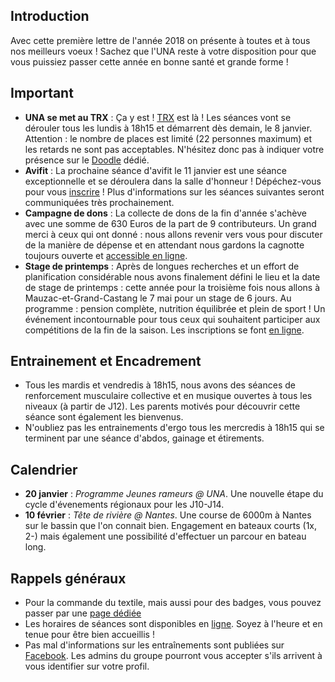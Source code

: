 ## Introduction

Avec cette première lettre de l'année 2018 on présente à toutes et à tous nos meilleurs voeux ! Sachez que l'UNA reste à votre disposition pour que vous puissiez passer cette année en bonne santé et grande forme ! 

## Important

* **UNA se met au TRX** : Ça y est ! [TRX](https://youtu.be/LEO7P1I8I4c) est là ! Les séances vont se dérouler tous les lundis à 18h15 et démarrent dès demain, le 8 janvier. Attention : le nombre de places est limité (22 personnes maximum) et les retards ne sont pas acceptables.  N'hésitez donc pas à indiquer votre présence sur le [Doodle](https://doodle.com/poll/78whtbrprvnf5kpk) dédié.
* **Avifit** : La prochaine séance d'avifit le 11 janvier est une séance exceptionnelle et se déroulera dans la salle d'honneur ! Dépéchez-vous pour vous [inscrire](https://doodle.com/poll/vvxdcb65vzptvy8r) ! Plus d'informations sur les séances suivantes seront communiquées très prochainement.
* **Campagne de dons** : La collecte de dons de la fin d'année s'achève avec une somme de 630 Euros de la part de 9 contributeurs. Un grand merci à ceux qui ont donné : nous allons revenir vers vous pour discuter de la manière de dépense et en attendant nous gardons la cagnotte toujours ouverte et [accessible en ligne](https://www.donnerenligne.fr/universite-de-nantes-aviron/faire-un-don).
* **Stage de printemps** : Après de longues recherches et un effort de planification considérable nous avons finalement défini le lieu et la date de stage de printemps : cette année pour la troisième fois nous allons à Mauzac-et-Grand-Castang le 7 mai pour un stage de 6 jours. Au programme : pension complète, nutrition équilibrée et plein de sport ! Un événement incontournable pour tous ceux qui souhaitent participer aux compétitions de la fin de la saison. Les inscriptions se font [en ligne](https://www.helloasso.com/associations/universite-de-nantes-aviron/evenements/stage-de-printemps-a-mauzac-et-grand-castang).

## Entrainement et Encadrement

* Tous les mardis et vendredis à 18h15, nous avons des séances de renforcement musculaire collective et en musique ouvertes à tous les niveaux (à partir de J12). Les parents motivés pour découvrir cette séance sont également les bienvenus.
* N'oubliez pas les entrainements d'ergo tous les mercredis à 18h15 qui se terminent par une séance d'abdos, gainage et étirements.

## Calendrier

* **20 janvier** : *Programme Jeunes rameurs @ UNA*. Une nouvelle étape du cycle d'évenements régionaux pour les J10-J14.
* **10 février** : *Tête de rivière @ Nantes*. Une course de 6000m à Nantes sur le bassin que l'on connait bien. Engagement en bateaux courts (1x, 2-) mais également une possibilité d'effectuer un parcour en bateau long.

## Rappels généraux

* Pour la commande du textile, mais aussi pour des badges, vous pouvez passer par une [page dédiée](https://www.helloasso.com/associations/universite-de-nantes-aviron/evenements/vente-textile-2017-2018)
* Les horaires de séances sont disponibles en [ligne](http://univ-nantes-aviron.fr/horaires). Soyez à l'heure et en tenue pour être bien accueillis !
* Pas mal d'informations sur les entraînements sont publiées sur [Facebook](https://www.facebook.com/groups/178457672172317/). Les admins du groupe pourront vous accepter s'ils arrivent à vous identifier sur votre profil.
